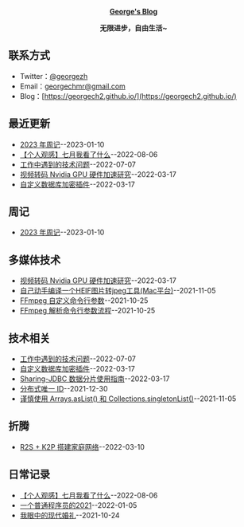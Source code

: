 **<p align="center">[George's Blog](https://https://georgech2.github.io/)</p>**
**<p align="center">无限进步，自由生活~</p>**

## 联系方式
- Twitter：[@georgezh](https://twitter.com/georgezh5)
- Email：[georgechmr@gmail.com](georgechmr@gmail.com)
- Blog：[https://georgech2.github.io/](https://georgech2.github.io/)
## 最近更新
- [2023 年周记](https://github.com/GeorgeCh2/blog/issues/15)--2023-01-10
- [【个人观感】七月我看了什么](https://github.com/GeorgeCh2/blog/issues/14)--2022-08-06
- [工作中遇到的技术问题](https://github.com/GeorgeCh2/blog/issues/13)--2022-07-07
- [视频转码 Nvidia GPU 硬件加速研究](https://github.com/GeorgeCh2/blog/issues/12)--2022-03-17
- [自定义数据库加密插件](https://github.com/GeorgeCh2/blog/issues/11)--2022-03-17
## 周记
- [2023 年周记](https://github.com/GeorgeCh2/blog/issues/15)--2023-01-10
## 多媒体技术
- [视频转码 Nvidia GPU 硬件加速研究](https://github.com/GeorgeCh2/blog/issues/12)--2022-03-17
- [自己动手编译一个HEIF图片转jpeg工具(Mac平台)](https://github.com/GeorgeCh2/blog/issues/6)--2021-11-05
- [FFmpeg 自定义命令行参数](https://github.com/GeorgeCh2/blog/issues/4)--2021-10-25
- [FFmpeg 解析命令行参数流程](https://github.com/GeorgeCh2/blog/issues/3)--2021-10-25
## 技术相关
- [工作中遇到的技术问题](https://github.com/GeorgeCh2/blog/issues/13)--2022-07-07
- [自定义数据库加密插件](https://github.com/GeorgeCh2/blog/issues/11)--2022-03-17
- [Sharing-JDBC 数据分片使用指南](https://github.com/GeorgeCh2/blog/issues/10)--2022-03-17
- [分布式唯一 ID](https://github.com/GeorgeCh2/blog/issues/7)--2021-12-30
- [谨慎使用 Arrays.asList() 和 Collections.singletonList()](https://github.com/GeorgeCh2/blog/issues/5)--2021-11-05
## 折腾
- [R2S + K2P 搭建家庭网络](https://github.com/GeorgeCh2/blog/issues/9)--2022-03-10
## 日常记录
- [【个人观感】七月我看了什么](https://github.com/GeorgeCh2/blog/issues/14)--2022-08-06
- [ 一个普通程序员的2021](https://github.com/GeorgeCh2/blog/issues/8)--2022-01-05
- [我眼中的现代婚礼](https://github.com/GeorgeCh2/blog/issues/2)--2021-10-24
